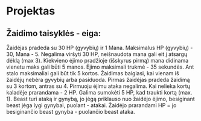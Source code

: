 # Projektas
## Žaidimo taisyklės - eiga:
Žaidėjas pradeda su 30 HP (gyvybių) ir 1 Mana.
Maksimalus HP (gyvybių) - 30, Mana - 5.
Negalima viršyti 30 HP, neišnaudota mana gali eit į atsargų dėklą (max 3).
Kiekvieno ėjimo pradžioje (išskyrus pirmą)  mana didinama vienetu maks gali būti 5 manos.
Ėjimo maksimali trukmė - 35 sekundės.
Ant stalo maksimaliai gali būt tik 5 kortos.
Žaidimas baigiasi, kai vienam iš žaidėjų nebėra gyvybių arba pasiduoda.
Pirmas žaidėjas pradeda žaidimą su 3 kortom, antras su 4.
Pirmuoju ėjimu ataka negalima.
Kai nelieka kortų kaladėje prarandama  - 2 HP.
Galima sumokėti 5 HP, kad traukti kortą (max. 1).
Beast turi ataką ir gynybą, jo jėgą priklauso nuo žaidėjo ėjimo, besiginant beast jėga lygi gynybai, puolant - atakai.
Žaidėjo prarandami HP = jo besiginančio beast gynyba - puolančio beast ataka.    
